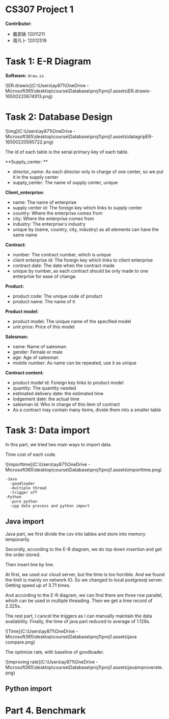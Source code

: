 # CS307 Project 1

**Contributor**:

- 戴郭轶 12011211
- 周凡卜 12012519

# Task 1: E-R Diagram

**Software:** `draw.io`

![ER.drawio](C:\Users\ay871\OneDrive - Microsoft365\desktop\course\Database\proj1\proj1.assets\ER.drawio-16500220674913.png)

# Task 2: Database Design

![img](C:\Users\ay871\OneDrive - Microsoft365\desktop\course\Database\proj1\proj1.assets\datagripER-16500220595722.png)

The id of each table is the serial primary key of each table.

**Supply_center: **

- director_name: As each director only in charge of one center, so we put it in the supply center
- supply_center: The name of supply center, unique

**Client_enterprise:**

- name: The name of enterprise
- supply center id: The foreign key which links to supply center
- country: Where the enterprise comes from
- city: Where the enterprise comes from
- industry: The enterprise's industry
- unique by (name, country, city, industry) as all elements can have the same name

**Contract:**

- number: The contract number, which is unique
- client enterprise id: The foreign key which links to client enterprise
- contract date: The date when the contract made
- unique by number, as each contract should be only made to one enterprise for ease of change.

**Product:**

- product code: The unique code of product
- product name: The name of it

**Product model:**

- product model: The unique name of the specified model
- unit price: Price of this model

**Salesman:**

- name: Name of salesman
- gender: Female or male
- age: Age of salesman
- mobile number: As name can be repeated, use it as unique

**Contract content:**

- product model id: Foreign key links to product model
- quantity: The quantity needed
- estimated delivery date: the estimated time
- lodgement date: the actual time
- salesman id: Who in charge of this item of contract
- As a contract may contain many items, divide them into a smaller table

# Task 3: Data import

In this part, we tried two main ways to import data. 

Time cost of each code.

![importtime](C:\Users\ay871\OneDrive - Microsoft365\desktop\course\Database\proj1\proj1.assets\importtime.png)

```
-Java
  -goodloader
  -multiple thread
  -trigger off
-Python
  -pure python
  -cpp data process and python import
```

## Java import

Java part, we first divide the csv into tables and store into memory temporarily.

Secondly, according to the E-R diagram, we do top down insertion and get the order stored.

Then insert line by line.

At first, we used our cloud server, but the time is too horrible. And we found the limit is mainly on network IO. So we changed to local postgresql server. Getting speed up of 3.71 times.

And according to the E-R diagram, we can find there are three row parallel, which can be used in multiple threading. Then we get a  time record of 2.325s.

The rest part, I cancel the triggers as I can manually maintain the data availability. Finally, the time of java part reduced to average of 1.128s.

![Time](C:\Users\ay871\OneDrive - Microsoft365\desktop\course\Database\proj1\proj1.assets\java compare.png)

The optimize rate, with baseline of goodloader.

![improving rate](C:\Users\ay871\OneDrive - Microsoft365\desktop\course\Database\proj1\proj1.assets\javaimproverate.png)

## Python import

# Part 4. Benchmark

